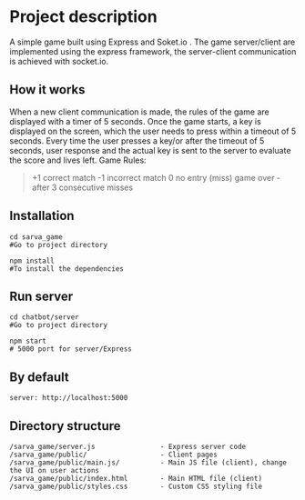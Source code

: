 # Project description

A simple game built using Express and Soket.io .
The game server/client are implemented using the express framework, the server-client communication is achieved with socket.io.


## How it works

When a new client communication is made, the rules of the game are displayed with a timer of 5 seconds.
Once the game starts, a key is displayed on the screen, which the user needs to press within a timeout of 5 seconds.
Every time the user presses a key/or after the timeout of 5 seconds, user response and the actual key is sent to the server to evaluate the score and lives left.
Game Rules:
> +1 correct match
> -1 incorrect match
> 0  no entry (miss)
> game over - after 3 consecutive misses


## Installation

```
cd sarva_game 
#Go to project directory

npm install 
#To install the dependencies
```


## Run server

```
cd chatbot/server
#Go to project directory 

npm start
# 5000 port for server/Express
```

## By default

```
server: http://localhost:5000
```

## Directory structure

```
/sarva_game/server.js                - Express server code
/sarva_game/public/                  - Client pages
/sarva_game/public/main.js/          - Main JS file (client), change the UI on user actions
/sarva_game/public/index.html        - Main HTML file (client)
/sarva_game/public/styles.css        - Custom CSS styling file

```

